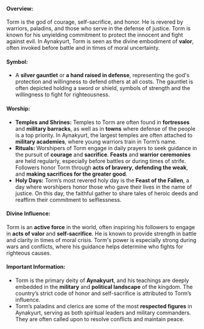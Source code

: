 #### **Overview:**

Torm is the god of courage, self-sacrifice, and honor. He is revered by warriors, paladins, and those who serve in the defense of justice. Torm is known for his unyielding commitment to protect the innocent and fight against evil. In Aynakyurt, Torm is seen as the divine embodiment of **valor**, often invoked before battle and in times of moral uncertainty.

#### **Symbol:**

- A **silver gauntlet** or **a hand raised in defense**, representing the god's protection and willingness to defend others at all costs. The gauntlet is often depicted holding a sword or shield, symbols of strength and the willingness to fight for righteousness.

#### **Worship:**

- **Temples and Shrines:** Temples to Torm are often found in **fortresses** and **military barracks**, as well as in **towns** where defense of the people is a top priority. In Aynakyurt, the largest temples are often attached to **military academies**, where young warriors train in Torm’s name.
- **Rituals:** Worshipers of Torm engage in daily prayers to seek guidance in the pursuit of **courage** and **sacrifice**. **Feasts** and **warrior ceremonies** are held regularly, especially before battles or during times of strife. Followers honor Torm through **acts of bravery**, **defending the weak**, and **making sacrifices for the greater good**.
- **Holy Days:** Torm’s most revered holy day is the **Feast of the Fallen**, a day where worshipers honor those who gave their lives in the name of justice. On this day, the faithful gather to share tales of heroic deeds and reaffirm their commitment to selflessness.

#### **Divine Influence:**

Torm is an **active force** in the world, often inspiring his followers to engage in **acts of valor** and **self-sacrifice**. He is known to provide strength in battle and clarity in times of moral crisis. Torm's power is especially strong during wars and conflicts, where his guidance helps determine who fights for righteous causes.

#### **Important Information:**

- Torm is the primary deity of **Aynakyurt**, and his teachings are deeply embedded in the **military** and **political landscape** of the kingdom. The country’s strict code of honor and self-sacrifice is attributed to Torm’s influence.
- Torm’s paladins and clerics are some of the most **respected figures** in Aynakyurt, serving as both spiritual leaders and military commanders. They are often called upon to resolve conflicts and maintain peace.